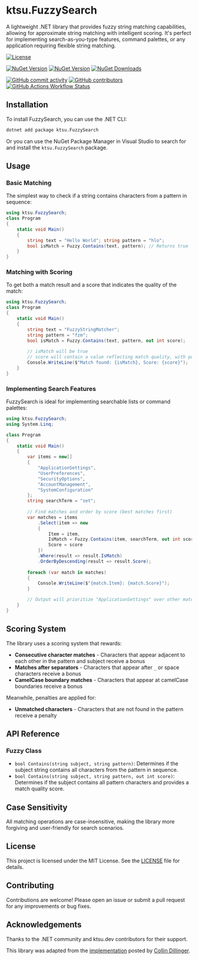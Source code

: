 # ktsu.FuzzySearch

A lightweight .NET library that provides fuzzy string matching capabilities, allowing for approximate string matching with intelligent scoring. It's perfect for implementing search-as-you-type features, command palettes, or any application requiring flexible string matching.

[![License](https://img.shields.io/github/license/ktsu-dev/FuzzySearch.svg?label=License&logo=nuget)](LICENSE.md)

[![NuGet Version](https://img.shields.io/nuget/v/ktsu.FuzzySearch?label=Stable&logo=nuget)](https://nuget.org/packages/ktsu.FuzzySearch)
[![NuGet Version](https://img.shields.io/nuget/vpre/ktsu.FuzzySearch?label=Latest&logo=nuget)](https://nuget.org/packages/ktsu.FuzzySearch)
[![NuGet Downloads](https://img.shields.io/nuget/dt/ktsu.FuzzySearch?label=Downloads&logo=nuget)](https://nuget.org/packages/ktsu.FuzzySearch)

[![GitHub commit activity](https://img.shields.io/github/commit-activity/m/ktsu-dev/FuzzySearch?label=Commits&logo=github)](https://github.com/ktsu-dev/FuzzySearch/commits/main)
[![GitHub contributors](https://img.shields.io/github/contributors/ktsu-dev/FuzzySearch?label=Contributors&logo=github)](https://github.com/ktsu-dev/FuzzySearch/graphs/contributors)
[![GitHub Actions Workflow Status](https://img.shields.io/github/actions/workflow/status/ktsu-dev/FuzzySearch/dotnet.yml?label=Build&logo=github)](https://github.com/ktsu-dev/FuzzySearch/actions)

## Installation

To install FuzzySearch, you can use the .NET CLI:

```bash
dotnet add package ktsu.FuzzySearch
```

Or you can use the NuGet Package Manager in Visual Studio to search for and install the `ktsu.FuzzySearch` package.

## Usage

### Basic Matching

The simplest way to check if a string contains characters from a pattern in sequence:

```csharp
using ktsu.FuzzySearch;
class Program
{
    static void Main()
    {
        string text = "Hello World"; string pattern = "hlo";
        bool isMatch = Fuzzy.Contains(text, pattern); // Returns true
    }
}
```

### Matching with Scoring

To get both a match result and a score that indicates the quality of the match:

```csharp
using ktsu.FuzzySearch;
class Program
{
    static void Main()
    {
        string text = "FuzzyStringMatcher";
        string pattern = "fzm";
        bool isMatch = Fuzzy.Contains(text, pattern, out int score);
    
        // isMatch will be true
        // score will contain a value reflecting match quality, with positive values indicating a better match
        Console.WriteLine($"Match found: {isMatch}, Score: {score}");
    }
}
```

### Implementing Search Features

FuzzySearch is ideal for implementing searchable lists or command palettes:

```csharp
using ktsu.FuzzySearch;
using System.Linq;

class Program
{
    static void Main()
    {
        var items = new[]
        {
            "ApplicationSettings",
            "UserPreferences",
            "SecurityOptions",
            "AccountManagement",
            "SystemConfiguration"
        };
        string searchTerm = "set";
    
        // Find matches and order by score (best matches first)
        var matches = items
            .Select(item => new
            {
                Item = item,
                IsMatch = Fuzzy.Contains(item, searchTerm, out int score),
                Score = score
            })
            .Where(result => result.IsMatch)
            .OrderByDescending(result => result.Score);
        
        foreach (var match in matches)
        {
            Console.WriteLine($"{match.Item}: {match.Score}");
        }

        // Output will prioritize "ApplicationSettings" over other matches
    }
}
```

## Scoring System

The library uses a scoring system that rewards:

- **Consecutive character matches** - Characters that appear adjacent to each other in the pattern and subject receive a bonus
- **Matches after separators** - Characters that appear after `_` or space characters receive a bonus
- **CamelCase boundary matches** - Characters that appear at camelCase boundaries receive a bonus

Meanwhile, penalties are applied for:

- **Unmatched characters** - Characters that are not found in the pattern receive a penalty

## API Reference

### Fuzzy Class

- `bool Contains(string subject, string pattern)`: Determines if the subject string contains all characters from the pattern in sequence.
- `bool Contains(string subject, string pattern, out int score)`: Determines if the subject contains all pattern characters and provides a match quality score.

## Case Sensitivity

All matching operations are case-insensitive, making the library more forgiving and user-friendly for search scenarios.

## License

This project is licensed under the MIT License. See the [LICENSE](LICENSE.md) file for details.

## Contributing

Contributions are welcome! Please open an issue or submit a pull request for any improvements or bug fixes.

## Acknowledgements

Thanks to the .NET community and ktsu.dev contributors for their support.

This library was adapted from the [implementation](https://gist.github.com/CDillinger/2aa02128f840bdca90340ce08ee71bc2) posted by [Collin Dillinger](https://github.com/CDillinger).
